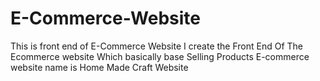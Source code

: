 # E-Commerce-Website
This is front end of E-Commerce Website
I create the Front End Of The Ecommerce website
Which basically base Selling Products
E-commerce website name is Home Made Craft Website
